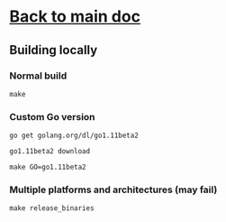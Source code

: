# [Back to main doc](../README.md)

## Building locally

### Normal build

`make`

### Custom Go version

`go get golang.org/dl/go1.11beta2`

`go1.11beta2 download`

`make GO=go1.11beta2`


### Multiple platforms and architectures (may fail)

`make release_binaries`

